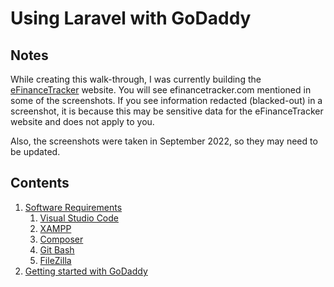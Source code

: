 # Using Laravel with GoDaddy

## Notes
While creating this walk-through, I was currently building the <a href="https://www.efinancetracker.com">eFinanceTracker</a> website.  You will see efinancetracker.com mentioned in some of the screenshots.  If you see information redacted (blacked-out) in a screenshot, it is because this may be sensitive data for the eFinanceTracker website and does not apply to you.

Also, the screenshots were taken in September 2022, so they may need to be updated.

## Contents
<ol>
  <li><a href="software-requirements.md">Software Requirements</a>
    <ol>
      <li><a href="software-requirements.md#vs_code">Visual Studio Code</span></li>
      <li><a href="software-requirements.md#xampp">XAMPP</span></li>
      <li><a href="software-requirements.md#composer">Composer</span></li>
      <li><a href="software-requirements.md#bash">Git Bash</span></li>
      <li><a href="software-requirements.md#filezilla">FileZilla</span></li>
    </ol>
  </li>
  <li><a href="using-GoDaddy.md">Getting started with GoDaddy</a></li>
</ol>
